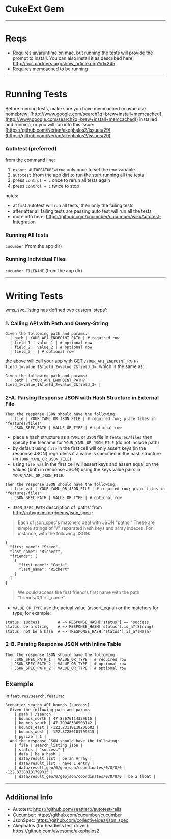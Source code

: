 # CukeExt Gem

***

# Reqs

* Requires javaruntime on mac, but running the tests will provide the prompt to install. You can also install it as described here: http://rics.partners.org/show_article.php?id=245
* Requires memcached to be running

***

# Running Tests

Before running tests, make sure you have memcached (maybe use homebrew: [http://www.google.com/search?q=brew+install+memcached](http://www.google.com/search?q=brew+install+memcached)) installed and running, or you will run into this issue: [https://github.com/Nerian/akephalos2/issues/29](https://github.com/Nerian/akephalos2/issues/29)

### Autotest (preferred)

from the command line:

1. `export AUTOFEATURE=true` only once to set the env variable
2. `autotest` (from the app dir) to run the start running all the tests
3. press `control + c` once to rerun all tests again
4. press `control + c` twice to stop

notes:

* at first autotest will run all tests, then only the failing tests
* after after all failing tests are passing auto test will run all the tests
* more info here: https://github.com/cucumber/cucumber/wiki/Autotest-Integration

### Running All tests

`cucumber` (from the app dir)

### Running Individual Files

`cucumber FILENAME` (from the app dir)

***

# Writing Tests


wms_svc_listing has defined two custom 'steps':

### 1. Calling API with Path and Query-String
```
Given the following path and params:
  | path | YOUR_API_ENDPOINT_PATH | # required row
  | field_1 | value_1 | # optional row
  | field_2 | value_2 | # optional row
  | field_3 | | # optional row
```
the above will call your app with GET `/YOUR_API_ENDPOINT_PATH?field_1=value_1&field_2=value_2&field_3=`, which is the same as:
```
Given the following path and params:
  | path | /YOUR_API_ENDPOINT_PATH?field_1=value_1&field_2=value_2&field_3= |
```

### 2-A. Parsing Response JSON with Hash Structure in External File
```
Then the response JSON should have the following:
  | file | YOUR_YAML_OR_JSON_FILE | # required row; place files in 'features/files'
  | JSON_SPEC_PATH | VALUE_OR_TYPE | # optional row
```
* place a hash structure as a `YAML` or `JSON` file in `features/files` then specify the filename for `YOUR_YAML_OR_JSON_FILE` (do not include path) 
* by default using `file` in the first cell will only assert keys (in the response JSON) regardless if a value is specified in the hash structure (in `YOUR_YAML_OR_JSON_FILE`)
* using `file val` in the first cell will assert keys and assert equal on the values (both in response JSON) using the keys value pairs in `YOUR_YAML_OR_JSON_FILE`:
```
Then the response JSON should have the following:
  | file val | YOUR_YAML_OR_JSON_FILE | # required row; place files in 'features/files'
  | JSON_SPEC_PATH | VALUE_OR_TYPE | # optional row
```
* `JSON_SPEC_PATH` description of 'paths' from http://rubygems.org/gems/json_spec :

> Each of json_spec's matchers deal with JSON "paths." These are simple strings of "/" separated hash keys and array indexes. For instance, with the following JSON:
```
{
  "first_name": "Steve",
  "last_name": "Richert",
  "friends": [
    {
      "first_name": "Catie",
      "last_name": "Richert"
    }
  ]
}
```
> We could access the first friend's first name with the path "friends/0/first_name".

* `VALUE_OR_TYPE` use the actual value (assert_equal) or the matchers for type, for example:
```
status: success        # => RESPONSE_HASH['status'] == 'success'
status: be a string    # => RESPONSE_HASH['status'].is_a?(String)
status: not be a hash  # => !RESPONSE_HASH['status'].is_a?(Hash)
```

### 2-B. Parsing Response JSON with Inline Table
```
Then the response JSON should have the following:
  | JSON_SPEC_PATH_1 | VALUE_OR_TYPE | # required row
  | JSON_SPEC_PATH_2 | VALUE_OR_TYPE | # optional row
  | JSON_SPEC_PATH_2 | VALUE_OR_TYPE | # optional row
```

## Example

in `features/search.feature`:

```
Scenario: search API bounds (success)
  Given the following path and params:
    | path | /search |
    | bounds_north | 47.85676114359615 |
    | bounds_south | 47.79948386508142 |
    | bounds_east | -122.23118118200682 |
    | bounds_west | -122.37280181799315 |
    | pgsize | 1 |
  And the response JSON should have the following: 
    | file | search_listing.json |
    | status | "success" |
    | data | be a hash |
    | data/result_list | be an Array |
    | data/result_list | have 1 entry |
    | data/result_geo/0/geojson/coordinates/0/0/0/0 | -122.37280181799315 |
    | data/result_geo/0/geojson/coordinates/0/0/0/0 | be a float |
``` 

***

## Additional Info
* Autotest: https://github.com/seattlerb/autotest-rails
* Cucumber: https://github.com/cucumber/cucumber
* JsonSpec: https://github.com/collectiveidea/json_spec
* Akephalos (for headless test driver): https://github.com/awesome/akephalos2
